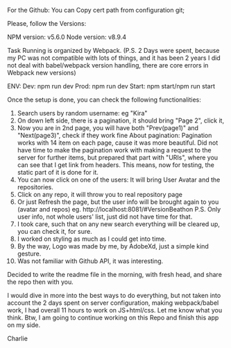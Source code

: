 For the Github:
You can Copy cert path from configuration git;

Please, follow the Versions:

NPM version: v5.6.0
Node version: v8.9.4

Task Running is organized by Webpack.
(P.S. 2 Days were spent, because my PC was not compatible with lots of things, and it has been 2 years I did not deal with babel/webpack version handling, there are core errors in Webpack new versions)

ENV:
Dev: npm run dev
Prod: npm run dev
Start: npm start/npm run start

Once the setup is done, you can check the following functionalities:

1.  Search users by random username: eg "Kira"
2.  On down left side, there is a pagination, it should bring "Page 2", click it,
3.  Now you are in 2nd page, you will have both "Prev(page1)" and "Next(page3)", check if they work fine
    About pagination:
    Pagination works with 14 item on each page, cause it was more beautiful.
    Did not have time to make the pagination work with making a request to the server for further items, but prepared that part with "URIs", where you can see that I get link from headers.
    This means, now for testing, the static part of it is done for it.
4.  You can now click on one of the users: It will bring User Avatar and the repositories.
5.  Click on any repo, it will throw you to real repository page
6.  Or just Refresh the page, but the user info will be brought again to you (avatar and repos) eg. http://localhost:8081/#VersionBeathon
    P.S. Only user info, not whole users' list, just did not have time for that.
7.  I took care, such that on any new search everything will be cleared up, you can check it, for sure.
8.  I worked on styling as much as I could get into time.
9.  By the way, Logo was made by me, by AdobeXd, just a simple kind gesture.
10. Was not familiar with Github API, it was interesting.


Decided to write the readme file in the morning, with fresh head, and share the repo then with you.

I would dive in more into the best ways to do everything, but not taken into account the 2 days spent on server configuration, making webpack/babel work, I had overall 11 hours to work on JS+html/css.
Let me know what you think. Btw, I am going to continue working on this Repo and finish this app on my side.

Charlie

